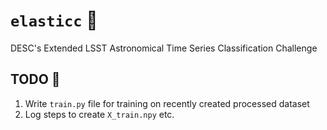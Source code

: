 # `elasticc` 🔭

DESC's Extended LSST Astronomical Time Series Classification Challenge

## TODO 📝

1. Write `train.py` file for training on recently created processed dataset
2. Log steps to create `X_train.npy` etc.
